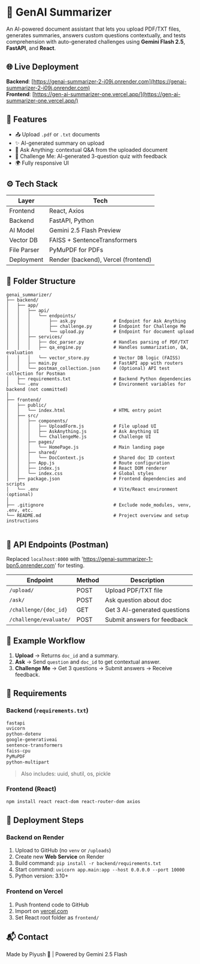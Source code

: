 # 📄 GenAI Summarizer

An AI-powered document assistant that lets you upload PDF/TXT files, generates summaries, answers custom questions contextually, and tests comprehension with auto-generated challenges using **Gemini Flash 2.5**, **FastAPI**, and **React**.

## 🌐 Live Deployment
**Backend**: [https://genai-summarizer-2-i09j.onrender.com](https://genai-summarizer-2-i09j.onrender.com)  
**Frontend**: [https://gen-ai-summarizer-one.vercel.app/](https://gen-ai-summarizer-one.vercel.app/)

## 🧠 Features
- 📤 Upload `.pdf` or `.txt` documents
- ✨ AI-generated summary on upload
- 💬 Ask Anything: contextual Q&A from the uploaded document
- 🧠 Challenge Me: AI-generated 3-question quiz with feedback
- 🌍 Fully responsive UI

## ⚙️ Tech Stack

| Layer      | Tech           |
|------------|----------------|
| Frontend   | React, Axios   |
| Backend    | FastAPI, Python |
| AI Model   | Gemini 2.5 Flash Preview |
| Vector DB  | FAISS + SentenceTransformers |
| File Parser| PyMuPDF for PDFs |
| Deployment | Render (backend), Vercel (frontend) |

## 🧱 Folder Structure
```
genai_summarizer/
├── backend/
│   ├── app/
│   │   ├── api/
│   │   │   └── endpoints/
│   │   │       ├── ask.py              # Endpoint for Ask Anything
│   │   │       ├── challenge.py        # Endpoint for Challenge Me
│   │   │       └── upload.py           # Endpoint for document upload
│   │   ├── services/
│   │   │   ├── doc_parser.py           # Handles parsing of PDF/TXT
│   │   │   ├── qa_engine.py            # Handles summarization, QA, evaluation
│   │   │   └── vector_store.py         # Vector DB logic (FAISS)
│   │   ├── main.py                     # FastAPI app with routers
│   │   └── postman_collection.json     # (Optional) API test collection for Postman
│   ├── requirements.txt                # Backend Python dependencies
│   └── .env                            # Environment variables for backend (not committed)
│
├── frontend/
│   ├── public/
│   │   └── index.html                  # HTML entry point
│   ├── src/
│   │   ├── components/
│   │   │   ├── UploadForm.js           # File upload UI
│   │   │   ├── AskAnything.js          # Ask Anything UI
│   │   │   └── ChallengeMe.js          # Challenge UI
│   │   ├── pages/
│   │   │   └── HomePage.js             # Main landing page
│   │   ├── shared/
│   │   │   └── DocContext.js           # Shared doc ID context
│   │   ├── App.js                      # Route configuration
│   │   ├── index.js                    # React DOM renderer
│   │   └── index.css                   # Global styles
│   ├── package.json                    # Frontend dependencies and scripts
│   └── .env                            # Vite/React environment (optional)
│
├── .gitignore                          # Exclude node_modules, venv, .env, etc.
└── README.md                           # Project overview and setup instructions


```

## 🧪 API Endpoints (Postman)
Replaced `localhost:8000` with 'https://genai-summarizer-1-bpn5.onrender.com' for testing.

| Endpoint                  | Method | Description                   |
|---------------------------|--------|-------------------------------|
| `/upload/`                | POST   | Upload PDF/TXT file           |
| `/ask/`                   | POST   | Ask question about doc        |
| `/challenge/{doc_id}`     | GET    | Get 3 AI-generated questions  |
| `/challenge/evaluate/`    | POST   | Submit answers for feedback   |

## 🔄 Example Workflow

1. **Upload** → Returns `doc_id` and a summary.
2. **Ask** → Send `question` and `doc_id` to get contextual answer.
3. **Challenge Me** → Get 3 questions → Submit answers → Receive feedback.

## 🧩 Requirements

### Backend (`requirements.txt`)
```bash
fastapi
uvicorn
python-dotenv
google-generativeai
sentence-transformers
faiss-cpu
PyMuPDF
python-multipart
```
> Also includes: uuid, shutil, os, pickle

### Frontend (React)
```bash
npm install react react-dom react-router-dom axios

```

## 🚀 Deployment Steps

### Backend on Render
1. Upload to GitHub (no `venv` or `/uploads`)
2. Create new **Web Service** on Render
3. Build command: `pip install -r backend/requirements.txt`
4. Start command: `uvicorn app.main:app --host 0.0.0.0 --port 10000`
5. Python version: 3.10+

### Frontend on Vercel
1. Push frontend code to GitHub
2. Import on [vercel.com](https://vercel.com)
3. Set React root folder as `frontend/`

## 📬 Contact
Made by Piyush 🚀 | Powered by Gemini 2.5 Flash

